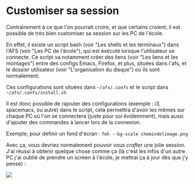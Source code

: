 # Customiser sa session

Contrairement à ce que l'on pourrait croire, et que certains croient, il est possible de très bien customiser sa session sur les PC de l'école.

En effet, il existe un script bash (voir "Les shells et les terminaux") dans l'AFS (voir "Les PC de l'école"), qui est éxécuté lorsque l'utilisateur se connecte. Ce script
va notamment créer des liens (voir "Les liens et les montages") entre des configs Emacs, Firefox, et plus, situées dans l'afs, et le dossier utilisateur (voir "L'organisation du
disque") où ils sont normalement.

Ces configurations sont situées dans `~/afs/.confs` et le script dans `~/afs/.confs/install.sh`

Il est donc possible de rajouter des configurations (exemple : i3, spacemacs, ou autre) dans le script, cela permettra d'avoir les mêmes sur chaque PC où l'on se connectera (juste pour soi 
évidemment), mais aussi d'ajouter des commandes à lancer lors de la connexion.

Exemple, pour définir un fond d'écran : `feh --bg-scale chemindelimage.png`

Avec ça, vous devriez normalement pouvoir vous _crafter_ une jolie session. J'ai réussi à obtenir quelque chose comme ça (là c'est les infos d'un autre PC j'ai oublié de prendre un screen
à l'école, je mettrai ça à jour dès que j'y pense) :

![](https://cdn.discordapp.com/attachments/343076544287080456/610490262942122003/unknown.png)
